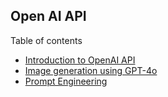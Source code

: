 ## Open AI API

Table of contents
-  [Introduction to OpenAI API](./01.chat-completion/)
- [Image generation using GPT-4o](./02.gpt-4o)
- [Prompt Engineering](./03.prompt-engineering)
